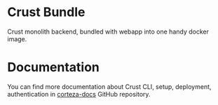 # Crust Bundle
Crust monolith backend, bundled with webapp into one handy docker image.

# Documentation
You can find more documentation about Crust CLI, setup, deployment, authentication 
in [corteza-docs](https://github.com/cortezaproject/corteza-docs) GitHub repository.
